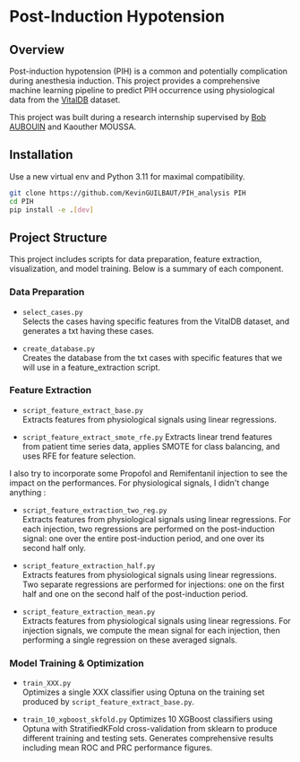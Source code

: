 # Post-Induction Hypotension
## Overview
Post-induction hypotension (PIH) is a common and potentially complication during anesthesia induction. This project provides a comprehensive machine learning pipeline to predict PIH occurrence using physiological data from the [VitalDB](https://vitaldb.net/) dataset.

This project was built during a research internship supervised by [Bob AUBOUIN](https://github.com/BobAubouin) and Kaouther MOUSSA.

## Installation

Use a new virtual env and Python 3.11 for maximal compatibility.

```bash
git clone https://github.com/KevinGUILBAUT/PIH_analysis PIH
cd PIH
pip install -e .[dev]
```

## Project Structure

This project includes scripts for data preparation, feature extraction, visualization, and model training. Below is a summary of each component.


### Data Preparation

- `select_cases.py`  
  Selects the cases having specific features from the VitalDB dataset, and generates a txt having these cases.

- `create_database.py`  
  Creates the database from the txt cases with specific features that we will use in a feature_extraction script.

### Feature Extraction

- `script_feature_extract_base.py`  
  Extracts features from physiological signals using linear regressions.

- `script_feature_extract_smote_rfe.py` 
  Extracts linear trend features from patient time series data, applies SMOTE for class balancing, and uses RFE for feature selection.

I also try to incorporate some Propofol and Remifentanil injection to see the impact on the performances. For physiological signals, I didn't change anything  :

- `script_feature_extraction_two_reg.py`  
  Extracts features from physiological signals using linear regressions. For each injection, two regressions are performed on the post-induction signal: one over the entire post-induction period, and one over its second half only.

- `script_feature_extraction_half.py`  
  Extracts features from physiological signals using linear regressions. Two separate regressions are performed for injections: one on the first half and one on the second half of the post-induction period.

- `script_feature_extraction_mean.py`  
  Extracts features from physiological signals using linear regressions. For injection signals, we compute the mean signal for each injection, then performing a single regression on these averaged signals.
  
### Model Training & Optimization

- `train_XXX.py`  
  Optimizes a single XXX classifier using Optuna on the training set produced by `script_feature_extract_base.py`.

- `train_10_xgboost_skfold.py`
  Optimizes 10 XGBoost classifiers using Optuna with StratifiedKFold cross-validation from sklearn to produce different training and testing sets. Generates comprehensive results including mean ROC and PRC performance figures.

